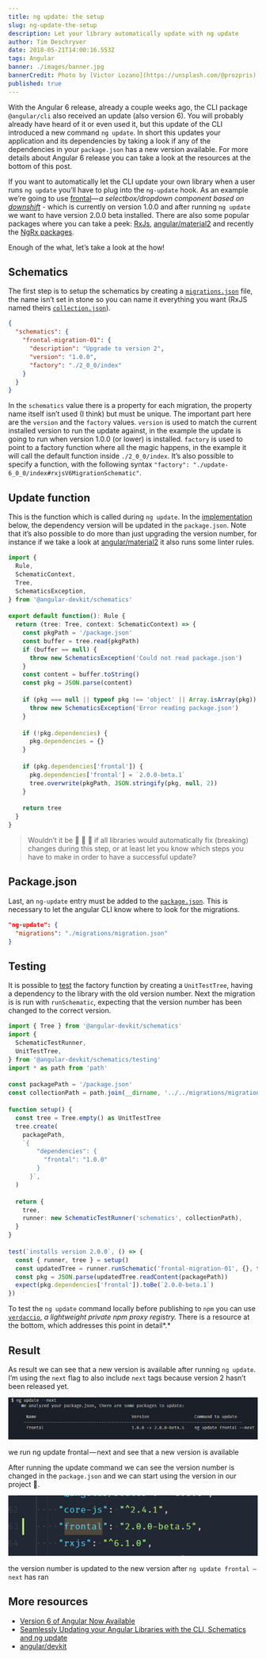 ```yaml
---
title: ng update: the setup
slug: ng-update-the-setup
description: Let your library automatically update with ng update
author: Tim Deschryver
date: 2018-05-21T14:00:16.553Z
tags: Angular
banner: ./images/banner.jpg
bannerCredit: Photo by [Victor Lozano](https://unsplash.com/@prozpris) on [Unsplash](https://unsplash.com)
published: true
---
```


With the Angular 6 release, already a couple weeks ago, the CLI package `@angular/cli` also received an update (also version 6). You will probably already have heard of it or even used it, but this update of the CLI introduced a new command `ng update`. In short this updates your application and its dependencies by taking a look if any of the dependencies in your `package.json` has a new version available. For more details about Angular 6 release you can take a look at the resources at the bottom of this post.

If you want to automatically let the CLI update your own library when a user runs `ng update` you’ll have to plug into the `ng-update` hook. As an example we’re going to use [frontal](https://github.com/timdeschryver/frontal)_— a selectbox/dropdown component based on_ [_downshift_](https://github.com/paypal/downshift) - which is currently on version 1.0.0 and after running `ng update` we want to have version 2.0.0 beta installed. There are also some popular packages where you can take a peek: [RxJs](https://github.com/ReactiveX/rxjs), [angular/material2](https://github.com/angular/material2) and recently the [NgRx packages](https://github.com/ngrx/platform).

Enough of the what, let’s take a look at the how!

## Schematics

The first step is to setup the schematics by creating a [`migrations.json`](https://github.com/timdeschryver/frontal/blob/master/migrations/migration.json) file, the name isn’t set in stone so you can name it everything you want (RxJS named theirs [`collection.json`](https://github.com/ReactiveX/rxjs/blob/master/migrations/collection.json)).

```json
{
  "schematics": {
    "frontal-migration-01": {
      "description": "Upgrade to version 2",
      "version": "1.0.0",
      "factory": "./2_0_0/index"
    }
  }
}
```

In the `schematics` value there is a property for each migration, the property name itself isn’t used (I think) but must be unique. The important part here are the `version` and the `factory` values. `version` is used to match the current installed version to run the update against, in the example the update is going to run when version 1.0.0 (or lower) is installed. `factory` is used to point to a factory function where all the magic happens, in the example it will call the default function inside `./2_0_0/index`. It’s also possible to specify a function, with the following syntax `"factory": "./update-6_0_0/index#rxjsV6MigrationSchematic"`.

## Update function

This is the function which is called during `ng update`. In the [implementation](https://github.com/timdeschryver/frontal/blob/master/migrations/2_0_0/index.ts) below, the dependency version will be updated in the `package.json`. Note that it’s also possible to do more than just upgrading the version number, for instance if we take a look at [angular/material2](https://github.com/angular/material2/blob/master/src/lib/schematics/update/update.ts#L36) it also runs some linter rules.

```ts
import {
  Rule,
  SchematicContext,
  Tree,
  SchematicsException,
} from '@angular-devkit/schematics'

export default function(): Rule {
  return (tree: Tree, context: SchematicContext) => {
    const pkgPath = '/package.json'
    const buffer = tree.read(pkgPath)
    if (buffer == null) {
      throw new SchematicsException('Could not read package.json')
    }
    const content = buffer.toString()
    const pkg = JSON.parse(content)

    if (pkg === null || typeof pkg !== 'object' || Array.isArray(pkg)) {
      throw new SchematicsException('Error reading package.json')
    }

    if (!pkg.dependencies) {
      pkg.dependencies = {}
    }

    if (pkg.dependencies['frontal']) {
      pkg.dependencies['frontal'] = `2.0.0-beta.1`
      tree.overwrite(pkgPath, JSON.stringify(pkg, null, 2))
    }

    return tree
  }
}
```

> Wouldn’t it be 🍌 🍌 🍌 if all libraries would automatically fix (breaking) changes during this step, or at least let you know which steps you have to make in order to have a successful update?

## Package.json

Last, an `ng-update` entry must be added to the [`package.json`](https://github.com/timdeschryver/frontal/blob/master/src/package.json). This is necessary to let the angular CLI know where to look for the migrations.

```json
"ng-update": {
  "migrations": "./migrations/migration.json"
}
```

## Testing

It is possible to [test](https://github.com/timdeschryver/frontal/blob/master/__tests__/migrations/2_0_0.ts) the factory function by creating a `UnitTestTree`, having a dependency to the library with the old version number. Next the migration is is run with `runSchematic`, expecting that the version number has been changed to the correct version.

```ts
import { Tree } from '@angular-devkit/schematics'
import {
  SchematicTestRunner,
  UnitTestTree,
} from '@angular-devkit/schematics/testing'
import * as path from 'path'

const packagePath = '/package.json'
const collectionPath = path.join(__dirname, '../../migrations/migration.json')

function setup() {
  const tree = Tree.empty() as UnitTestTree
  tree.create(
    packagePath,
    `{
        "dependencies": {
          "frontal": "1.0.0"
        }
      }`,
  )

  return {
    tree,
    runner: new SchematicTestRunner('schematics', collectionPath),
  }
}

test(`installs version 2.0.0`, () => {
  const { runner, tree } = setup()
  const updatedTree = runner.runSchematic('frontal-migration-01', {}, tree)
  const pkg = JSON.parse(updatedTree.readContent(packagePath))
  expect(pkg.dependencies['frontal']).toBe(`2.0.0-beta.1`)
})
```

To test the `ng update` command locally before publishing to `npm` you can use [`verdaccio`](https://github.com/verdaccio/verdaccio), _a lightweight private npm proxy registry._ There is a resource at the bottom, which addresses this point in detail*.*

## Result

As result we can see that a new version is available after running `ng update`. I’m using the `next` flag to also include `next` tags because version 2 hasn’t been released yet.

![](./images/ng-update.png)

we run ng update frontal — next and see that a new version is available

After running the update command we can see the version number is changed in the `package.json` and we can start using the version in our project 🎉.

![](./images/updated.png)

the version number is updated to the new version after `ng update frontal — next` has ran

## More resources

- [Version 6 of Angular Now Available](https://blog.angular.io/version-6-of-angular-now-available-cc56b0efa7a4)
- [Seamlessly Updating your Angular Libraries with the CLI, Schematics and ng update](http://www.softwarearchitekt.at/post/2018/04/17/seamlessly-updating-your-angular-libraries-with-ng-update.aspx)
- [angular/devkit](https://github.com/angular/devkit/blob/master/docs/specifications/update.md)
